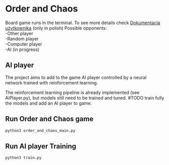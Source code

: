 # Order and Chaos
Board game runs in the terminal. To see more details check [Dokumentacja użytkownika](./Dokumentacja_użytkownika_chaos_and_order.docx) (only in polish)
Possible opponents: \
-Other player \
-Random player \
-Computer player \
-AI (in progress)

## AI player
The project aims to add to the game AI player controlled by a neural network trained with reinforcement learning.

The reinforcement learning pipeline is already implemented (see AiPlayer.py), but models still need to be trained and tuned.
#TODO train fully the models and add an AI player to game.

## Run Order and Chaos game 

```bash
python3 order_and_chaos_main.py
```
## Run AI player Training

```bash
python3 train.py
```
